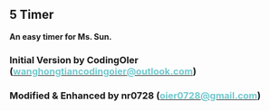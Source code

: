 ## 5 Timer

**An easy timer for Ms. Sun.**


<h3>Initial Version by CodingOIer (<a href="mailto:wanghongtiancodingoier@outlook.com"><font color="#71c9ce">wanghongtiancodingoier@outlook.com</font></a>)</h3>
<h3>Modified & Enhanced by nr0728 (<a href="mailto:oier0728@gmail.com"><font color="#71c9ce">oier0728@gmail.com</font></a>)</h3>
